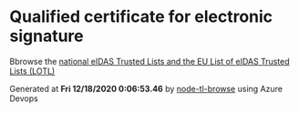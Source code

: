 # Qualified certificate for electronic signature 
 Bbrowse the [national eIDAS Trusted Lists and the EU List of eIDAS Trusted Lists (LOTL)](https://webgate.ec.europa.eu/tl-browser/#/) 
 
 
Generated at **Fri 12/18/2020  0:06:53.46** by [node-tl-browse](https://github.com/ymedlop/node-tl-browser) using Azure Devops 
